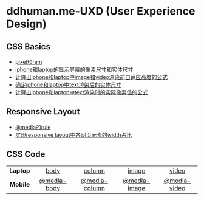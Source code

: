 

# ddhuman.me-UXD (User Experience Design)

## CSS Basics
  - [pixel和rem](/chapters/CSS_Basics/pixel和rem.md)
  - [iphone和laptop的显示屏幕的像素尺寸和实体尺寸](/chapters/CSS_Basics/iphone和laptop的显示屏幕的像素尺寸和实体尺寸.md)
  - [计算出iphone和laptop中image和video渲染前自适应高度的公式](/chapters/CSS_Basics/计算出iphone和laptop中image和video渲染前自适应高度的公式.md)
  - [确定iphone和laptop中text渲染后的实体尺寸](/chapters/CSS_Basics/确定iphone和laptop中text渲染后的实体尺寸.md)
  - [计算出iphone和laptop中text渲染时的实际像素值的公式](/chapters/CSS_Basics/计算出iphone和laptop中text渲染时的实际像素值的公式.md)

## Responsive Layout
  - [@media的rule](/chapters/Responsive_Layout/@media的rule.md)
  - [实现responsive layout中各网页元素的width占比](/chapters/Responsive_Layout/实现responsive_layout中各网页元素的width占比.md)

## CSS Code

|            |               |                 |                |                |
| :--------: | :-----------: | :-------------: | :------------: | :------------: |
| **Laptop** |    [body]     |    [column]     |    [image]     |    [video]     |
| **Mobile** | [@media-body] | [@media-column] | [@media-image] | [@media-video] |

[body]: /chapters/CSS_Code/body.md
[column]: /chapters/CSS_Code/column.md
[image]: /chapters/CSS_Code/image.md
[video]: /chapters/CSS_Code/video.md
[@media-body]: /chapters/CSS_Code/@media-body.md
[@media-column]: /chapters/CSS_Code/@media-column.md
[@media-image]: /chapters/CSS_Code/@media-image.md
[@media-video]: /chapters/CSS_Code/@media-video.md